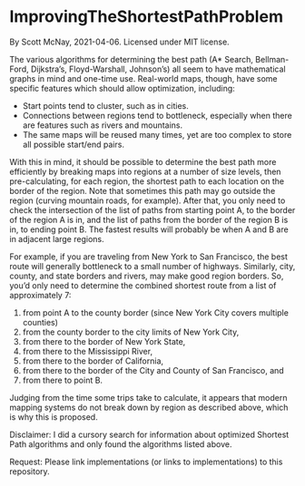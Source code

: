 # ImprovingTheShortestPathProblem
By Scott McNay, 2021-04-06. Licensed under MIT license.

The various algorithms for determining the best path (A* Search, Bellman-Ford, Dijkstra’s, Floyd-Warshall, Johnson’s) all seem to have mathematical graphs in mind and one-time use. Real-world maps, though, have some specific features which should allow optimization, including:

* Start points tend to cluster, such as in cities.
* Connections between regions tend to bottleneck, especially when there are features such as rivers and mountains.
* The same maps will be reused many times, yet are too complex to store all possible start/end pairs.

With this in mind, it should be possible to determine the best path more efficiently by breaking maps into regions at a number of size levels, then pre-calculating, for each region, the shortest path to each location on the border of the region. Note that sometimes this path may go outside the region (curving mountain roads, for example). After that, you only need to check the intersection of the list of paths from starting point A, to the border of the region A is in, and the list of paths from the border of the region B is in, to ending point B. The fastest results will probably be when A and B are in adjacent large regions.

For example, if you are traveling from New York to San Francisco, the best route will generally bottleneck to a small number of highways. Similarly, city, county, and state borders and rivers, may make good region borders. So, you’d only need to determine the combined shortest route from a list of approximately 7:

1. from point A to the county border (since New York City covers multiple counties)
2. from the county border to the city limits of New York City, 
3. from there to the border of New York State, 
4. from there to the Mississippi River, 
5. from there to the border of California, 
6. from there to the border of the City and County of San Francisco, and 
7. from there to point B.

Judging from the time some trips take to calculate, it appears that modern mapping systems do not break down by region as described above, which is why this is proposed.

Disclaimer: I did a cursory search for information about optimized Shortest Path algorithms and only found the algorithms listed above.

Request: Please link implementations (or links to implementations) to this repository.
